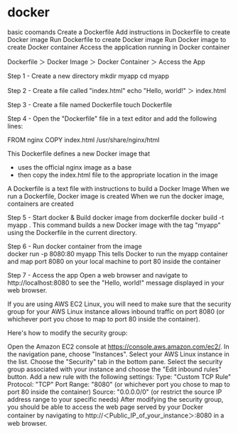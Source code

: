 # docker
basic coomands
Create a Dockerfile
Add instructions in Dockerfile to create Docker image
Run Dockerfile to create Docker image
Run Docker image to create Docker container
Access the application running in Docker container

Dockerfile ＞ Docker Image ＞ Docker Container ＞ Access the App

Step 1 - Create a new directory mkdir myapp
       cd myapp   

Step 2 - Create a file called "index.html" echo "Hello, world!" ＞ index.html

Step 3 - Create a file named Dockerfile  touch Dockerfile

Step 4 - Open the "Dockerfile" file in a text editor and add the following lines:

FROM nginx
COPY index.html /usr/share/nginx/html

This Dockerfile defines a new Docker image that 
- uses the official nginx image as a base
- then copy the index.html file to the appropriate location in the image

A Dockerfile is a text file with instructions to build a Docker Image
When we run a Dockerfile, Docker image is created
When we run the docker image, containers are created

Step 5 - Start docker & Build docker image from dockerfile 
docker build -t myapp .
This command builds a new Docker image with the tag "myapp" using the Dockerfile in the current directory.

Step 6 - Run docker container from the image   
docker run -p 8080:80 myapp
This tells Docker to run the myapp container and map port 8080 on your local machine to port 80 inside the container

Step 7 - Access the app
Open a web browser and navigate to http://localhost:8080 to see the "Hello, world!" message displayed in your web browser.

If you are using AWS EC2 Linux, you will need to make sure that the security group for your AWS Linux instance allows inbound traffic on port 8080 (or whichever port you chose to map to port 80 inside the container).

Here's how to modify the security group:

Open the Amazon EC2 console at https://console.aws.amazon.com/ec2/.
In the navigation pane, choose "Instances".
Select your AWS Linux instance in the list.
Choose the "Security" tab in the bottom pane.
Select the security group associated with your instance and choose the "Edit inbound rules" button.
Add a new rule with the following settings:
Type: "Custom TCP Rule"
Protocol: "TCP"
Port Range: "8080" (or whichever port you chose to map to port 80 inside the container)
Source: "0.0.0.0/0" (or restrict the source IP address range to your specific needs)
After modifying the security group, you should be able to access the web page served by your Docker container by navigating to http://＜Public_IP_of_your_instance＞:8080 in a web browser.


